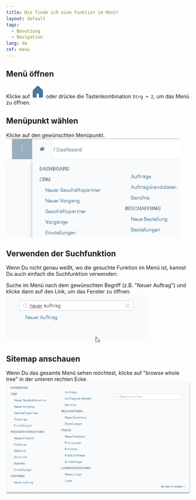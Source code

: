 ```yaml
---
title: Wie finde ich eine Funktion im Menü?
layout: default
tags:
  - Benutzung
  - Navigation
lang: de
ref: menu
---
```


## Menü öffnen
Klicke auf ![](assets/Menu_House_WebUI.png) oder drücke die Tastenkombination `Strg + 2`, um das Menü zu öffnen.

## Menüpunkt wählen
Klicke auf den gewünschten Menüpunkt.<br>
![](assets/Workflow_Auftrag_Bis_Rechnung_WebUI-19ab1.png)

## Verwenden der Suchfunktion

Wenn Du nicht genau weißt, wo die gesuchte Funktion im Menü ist, kannst Du auch einfach die Suchfunktion verwenden:

Suche im Menü nach dem gewünschten Begriff (z.B. "Neuer Auftrag") und klicke dann auf den Link, um das Fenster zu öffnen.<br>
![](assets/Workflow_Auftrag_Bis_Rechnung_WebUI-d9abb.png)

## Sitemap anschauen

Wenn Du das gesamte Menü sehen möchtest, klicke auf "browse whole tree" in der unteren rechten Ecke.<br>
 ![](assets/Menu_WebUI-b7f58.png)
